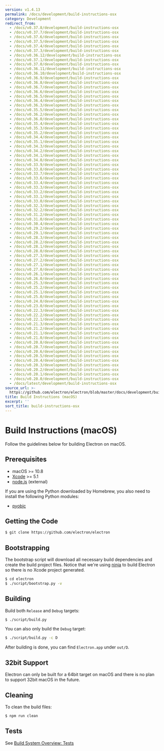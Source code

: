 ```yaml
---
version: v1.4.13
permalink: /docs/development/build-instructions-osx
category: Development
redirect_from:
  - /docs/v0.37.8/development/build-instructions-osx
  - /docs/v0.37.7/development/build-instructions-osx
  - /docs/v0.37.6/development/build-instructions-osx
  - /docs/v0.37.5/development/build-instructions-osx
  - /docs/v0.37.4/development/build-instructions-osx
  - /docs/v0.37.3/development/build-instructions-osx
  - /docs/v0.36.12/development/build-instructions-osx
  - /docs/v0.37.1/development/build-instructions-osx
  - /docs/v0.37.0/development/build-instructions-osx
  - /docs/v0.36.11/development/build-instructions-osx
  - /docs/v0.36.10/development/build-instructions-osx
  - /docs/v0.36.9/development/build-instructions-osx
  - /docs/v0.36.8/development/build-instructions-osx
  - /docs/v0.36.7/development/build-instructions-osx
  - /docs/v0.36.6/development/build-instructions-osx
  - /docs/v0.36.5/development/build-instructions-osx
  - /docs/v0.36.4/development/build-instructions-osx
  - /docs/v0.36.3/development/build-instructions-osx
  - /docs/v0.35.5/development/build-instructions-osx
  - /docs/v0.36.2/development/build-instructions-osx
  - /docs/v0.36.0/development/build-instructions-osx
  - /docs/v0.35.4/development/build-instructions-osx
  - /docs/v0.35.3/development/build-instructions-osx
  - /docs/v0.35.2/development/build-instructions-osx
  - /docs/v0.34.4/development/build-instructions-osx
  - /docs/v0.35.1/development/build-instructions-osx
  - /docs/v0.34.3/development/build-instructions-osx
  - /docs/v0.34.2/development/build-instructions-osx
  - /docs/v0.34.1/development/build-instructions-osx
  - /docs/v0.34.0/development/build-instructions-osx
  - /docs/v0.33.9/development/build-instructions-osx
  - /docs/v0.33.8/development/build-instructions-osx
  - /docs/v0.33.7/development/build-instructions-osx
  - /docs/v0.33.6/development/build-instructions-osx
  - /docs/v0.33.4/development/build-instructions-osx
  - /docs/v0.33.3/development/build-instructions-osx
  - /docs/v0.33.2/development/build-instructions-osx
  - /docs/v0.33.1/development/build-instructions-osx
  - /docs/v0.33.0/development/build-instructions-osx
  - /docs/v0.32.3/development/build-instructions-osx
  - /docs/v0.32.2/development/build-instructions-osx
  - /docs/v0.31.2/development/build-instructions-osx
  - /docs/v0.31.0/development/build-instructions-osx
  - /docs/v0.30.4/development/build-instructions-osx
  - /docs/v0.29.2/development/build-instructions-osx
  - /docs/v0.29.1/development/build-instructions-osx
  - /docs/v0.28.3/development/build-instructions-osx
  - /docs/v0.28.2/development/build-instructions-osx
  - /docs/v0.28.1/development/build-instructions-osx
  - /docs/v0.28.0/development/build-instructions-osx
  - /docs/v0.27.3/development/build-instructions-osx
  - /docs/v0.27.2/development/build-instructions-osx
  - /docs/v0.27.1/development/build-instructions-osx
  - /docs/v0.27.0/development/build-instructions-osx
  - /docs/v0.26.1/development/build-instructions-osx
  - /docs/v0.26.0/development/build-instructions-osx
  - /docs/v0.25.3/development/build-instructions-osx
  - /docs/v0.25.2/development/build-instructions-osx
  - /docs/v0.25.1/development/build-instructions-osx
  - /docs/v0.25.0/development/build-instructions-osx
  - /docs/v0.24.0/development/build-instructions-osx
  - /docs/v0.23.0/development/build-instructions-osx
  - /docs/v0.22.3/development/build-instructions-osx
  - /docs/v0.22.2/development/build-instructions-osx
  - /docs/v0.22.1/development/build-instructions-osx
  - /docs/v0.21.3/development/build-instructions-osx
  - /docs/v0.21.2/development/build-instructions-osx
  - /docs/v0.21.1/development/build-instructions-osx
  - /docs/v0.21.0/development/build-instructions-osx
  - /docs/v0.20.8/development/build-instructions-osx
  - /docs/v0.20.7/development/build-instructions-osx
  - /docs/v0.20.6/development/build-instructions-osx
  - /docs/v0.20.5/development/build-instructions-osx
  - /docs/v0.20.4/development/build-instructions-osx
  - /docs/v0.20.3/development/build-instructions-osx
  - /docs/v0.20.2/development/build-instructions-osx
  - /docs/v0.20.1/development/build-instructions-osx
  - /docs/v0.20.0/development/build-instructions-osx
  - /docs/latest/development/build-instructions-osx
source_url: >-
  https://github.com/electron/electron/blob/master/docs/development/build-instructions-osx.md
title: Build Instructions (macOS)
excerpt: ''
sort_title: build-instructions-osx
---
```

# Build Instructions (macOS)

Follow the guidelines below for building Electron on macOS.

## Prerequisites

*   macOS >= 10.8
*   [Xcode](https://developer.apple.com/technologies/tools/) >= 5.1
*   [node.js](http://nodejs.org) (external)

If you are using the Python downloaded by Homebrew, you also need to install the following Python modules:

*   [pyobjc](https://pythonhosted.org/pyobjc/install.html)

## Getting the Code

```bash
$ git clone https://github.com/electron/electron
```

## Bootstrapping

The bootstrap script will download all necessary build dependencies and create the build project files. Notice that we're using [ninja](https://ninja-build.org/) to build Electron so there is no Xcode project generated.

```bash
$ cd electron
$ ./script/bootstrap.py -v
```

## Building

Build both `Release` and `Debug` targets:

```bash
$ ./script/build.py
```

You can also only build the `Debug` target:

```bash
$ ./script/build.py -c D
```

After building is done, you can find `Electron.app` under `out/D`.

## 32bit Support

Electron can only be built for a 64bit target on macOS and there is no plan to support 32bit macOS in the future.

## Cleaning

To clean the build files:

```bash
$ npm run clean
```

## Tests

See [Build System Overview: Tests]({{site.baseurl}}/docs/development/build-system-overview#tests)
